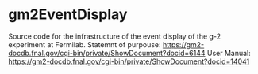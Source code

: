 # gm2EventDisplay
Source code for the infrastructure of the event display of the g-2 experiment at Fermilab. 
Statemnt of purpouse: https://gm2-docdb.fnal.gov/cgi-bin/private/ShowDocument?docid=6144
User Manual: https://gm2-docdb.fnal.gov/cgi-bin/private/ShowDocument?docid=14041 
